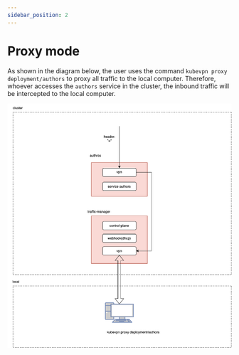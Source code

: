 ```yaml
---
sidebar_position: 2
---
```


# Proxy mode

As shown in the diagram below, the user uses the command `kubevpn proxy deployment/authors` to proxy all traffic to the
local computer. Therefore, whoever accesses the `authors` service in the cluster, the inbound traffic will be intercepted
to the local computer.

![proxy.svg](proxy.svg)